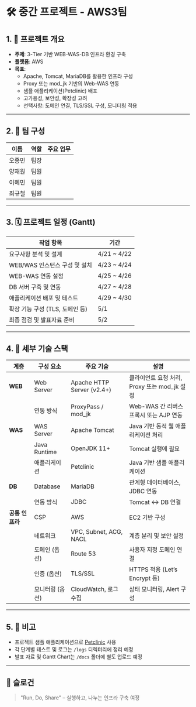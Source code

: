 # 🛠️ 중간 프로젝트 - AWS3팀

## 1. 🧭 프로젝트 개요

- **주제**: 3-Tier 기반 WEB-WAS-DB 인프라 환경 구축
- **플랫폼**: AWS
- **목표**:
  - Apache, Tomcat, MariaDB를 활용한 인프라 구성
  - Proxy 또는 mod_jk 기반의 Web-WAS 연동
  - 샘플 애플리케이션(Petclinic) 배포
  - 고가용성, 보안성, 확장성 고려
  - 선택사항: 도메인 연결, TLS/SSL 구성, 모니터링 적용

---

## 2. 👥 팀 구성

| 이름 | 역할 | 주요 업무 |
|------|------|-----------|
| 오종민 | 팀장 |
| 양재원 | 팀원 |
| 이혜민 | 팀원 |
| 최규철 | 팀원 |

---

## 3. 🗓️ 프로젝트 일정 (Gantt)

| 작업 항목 | 기간 |
|-----------|------|
| 요구사항 분석 및 설계 | 4/21 ~ 4/22 |
| WEB/WAS 인스턴스 구성 및 설치 | 4/23 ~ 4/24 |
| WEB-WAS 연동 설정 | 4/25 ~ 4/26 |
| DB 서버 구축 및 연동 | 4/27 ~ 4/28 |
| 애플리케이션 배포 및 테스트 | 4/29 ~ 4/30 |
| 확장 기능 구성 (TLS, 도메인 등) | 5/1 |
| 최종 점검 및 발표자료 준비 | 5/2 |

---

## 4. 🧰 세부 기술 스택

| 계층 | 구성 요소 | 주요 기술 | 설명 |
|------|-----------|------------|------|
| **WEB** | Web Server | Apache HTTP Server (v2.4+) | 클라이언트 요청 처리, Proxy 또는 mod_jk 설정 |
|  | 연동 방식 | ProxyPass / mod_jk | Web-WAS 간 리버스 프록시 또는 AJP 연동 |
| **WAS** | WAS Server | Apache Tomcat | Java 기반 동적 웹 애플리케이션 처리 |
|  | Java Runtime | OpenJDK 11+ | Tomcat 실행에 필요 |
|  | 애플리케이션 | Petclinic | Java 기반 샘플 애플리케이션 |
| **DB** | Database | MariaDB | 관계형 데이터베이스, JDBC 연동 |
|  | 연동 방식 | JDBC | Tomcat <-> DB 연결 |
| **공통 인프라** | CSP | AWS | EC2 기반 구성 |
|  | 네트워크 | VPC, Subnet, ACG, NACL | 계층 분리 및 보안 설정 |
|  | 도메인 (옵션) | Route 53 | 사용자 지정 도메인 연결 |
|  | 인증 (옵션) | TLS/SSL | HTTPS 적용 (Let’s Encrypt 등) |
|  | 모니터링 (옵션) | CloudWatch, 로그 수집 | 상태 모니터링, Alert 구성 |

---

## 5. 📌 비고

- 프로젝트 샘플 애플리케이션으로 [Petclinic](https://github.com/spring-projects/spring-petclinic) 사용
- 각 단계별 테스트 및 로그는 `/logs` 디렉터리에 정리 예정
- 발표 자료 및 Gantt Chart는 `/docs` 폴더에 별도 업로드 예정

---

## 🔗 슬로건

> "Run, Do, Share" – 실행하고, 나누는 인프라 구축 여정
